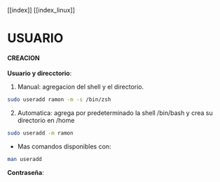[[index]]
[[index_linux]]
# USUARIO


#### CREACION

**Usuario y direcctorio**:
1. Manual: agregacion del shell y el directorio. 
```bash
sudo useradd ramon -m -s /bin/zsh 
```
2. Automatica: agrega por predeterminado la shell /bin/bash y crea su directorio en /home
```bash
sudo useradd -m ramon
```
- Mas comandos disponibles con:
```bash
man useradd
```

**Contraseña**:





